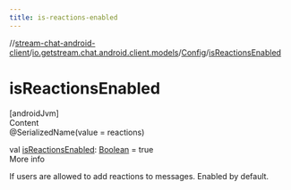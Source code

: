 ```yaml
---
title: is-reactions-enabled
---
```

//[stream-chat-android-client](../../../index.md)/[io.getstream.chat.android.client.models](../index.md)/[Config](index.md)/[isReactionsEnabled](isReactionsEnabled.md)



# isReactionsEnabled  
[androidJvm]  
Content  
@SerializedName(value = reactions)  
  
val [isReactionsEnabled](isReactionsEnabled.md): [Boolean](https://kotlinlang.org/api/latest/jvm/stdlib/kotlin/-boolean/index.html) = true  
More info  


If users are allowed to add reactions to messages. Enabled by default.

  



